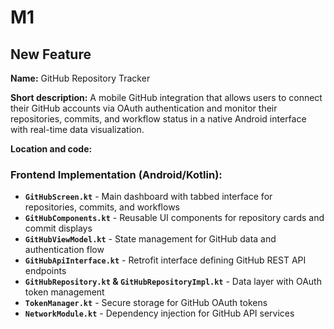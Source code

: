 # M1

## New Feature

**Name:** GitHub Repository Tracker

**Short description:** A mobile GitHub integration that allows users to connect their GitHub accounts via OAuth authentication and monitor their repositories, commits, and workflow status in a native Android interface with real-time data visualization.

**Location and code:** 

### Frontend Implementation (Android/Kotlin):
- **`GitHubScreen.kt`** - Main dashboard with tabbed interface for repositories, commits, and workflows
- **`GitHubComponents.kt`** - Reusable UI components for repository cards and commit displays  
- **`GitHubViewModel.kt`** - State management for GitHub data and authentication flow
- **`GitHubApiInterface.kt`** - Retrofit interface defining GitHub REST API endpoints
- **`GitHubRepository.kt` & `GitHubRepositoryImpl.kt`** - Data layer with OAuth token management
- **`TokenManager.kt`** - Secure storage for GitHub OAuth tokens
- **`NetworkModule.kt`** - Dependency injection for GitHub API services

```
